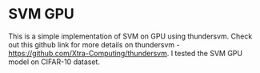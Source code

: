 # SVM GPU
This is a simple implementation of SVM on GPU using thundersvm. Check out this github link for more details on thundersvm - https://github.com/Xtra-Computing/thundersvm. I tested the SVM GPU model on CIFAR-10 dataset.
